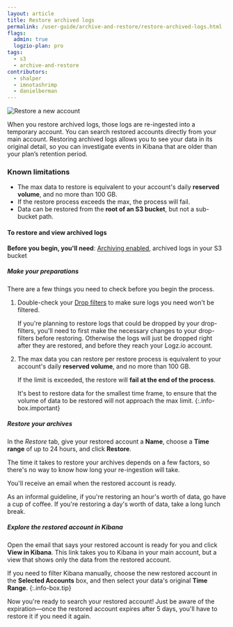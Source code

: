 ```yaml
---
layout: article
title: Restore archived logs
permalink: /user-guide/archive-and-restore/restore-archived-logs.html
flags:
  admin: true
  logzio-plan: pro
tags:
  - s3
  - archive-and-restore
contributors:
  - shalper
  - imnotashrimp
  - danielberman
---
```


![Restore a new account](https://dytvr9ot2sszz.cloudfront.net/logz-docs/archive-and-restore/restored-accounts2_dec2021.png)

When you restore archived logs,
those logs are re-ingested into a temporary account. You can search restored accounts directly from your main account.
Restoring archived logs allows you to see your data in its original detail,
so you can investigate events in Kibana that are older than your plan’s retention period.


### Known limitations

* The max data to restore is equivalent to your account's daily **reserved volume**, and no more than 100 GB.
* If the restore process exceeds the max, the process will fail.
* Data can be restored from the **root of an S3 bucket**, but not a sub-bucket path.
#### To restore and view archived logs

**Before you begin, you'll need**:
[Archiving enabled](https://app.logz.io/#/dashboard/tools/archive-and-restore),
archived logs in your S3 bucket

<div class="tasklist">

##### Make your preparations

There are a few things you need to check before you begin the process.

1. Double-check your [Drop filters]({{site.baseurl}}/user-guide/accounts/drop-filters/) to make sure logs you need won't be filtered.

    If you're planning to restore logs that could be dropped by your drop-filters, you'll need to first make the necessary changes to your drop-filters before restoring. Otherwise the logs will just be dropped right after they are restored, and before   they reach your Logz.io account.

2. The max data you can restore per restore process is equivalent to your account's daily **reserved volume**, and no more than 100 GB.
  
    If the limit is exceeded, the restore will **fail at the end of the process**.

    It's best to restore data for the smallest time frame, to ensure that the volume of data to be restored will not approach the max limit.
    {:.info-box.important}

##### Restore your archives

In the _Restore_ tab, give your restored account a **Name**, choose a **Time range** of up to 24 hours, and click **Restore**.

The time it takes to restore your archives depends on a few factors,
so there's no way to know how long your re-ingestion will take.

You'll receive an email when the restored account is ready.

As an informal guideline, if you're restoring an hour's worth of data, go have a cup of coffee.
If you're restoring a day's worth of data, take a long lunch break.

##### Explore the restored account in Kibana

Open the email that says your restored account is ready for you and click **View in Kibana**.
This link takes you to Kibana in your main account, but a view that shows only the data from the restored account.

If you need to filter Kibana manually,
choose the new restored account in the **Selected Accounts** box,
and then select your data's original **Time Range**.
{:.info-box.tip}

Now you're ready to search your restored account!
Just be aware of the expiration—once the restored account expires after 5 days, you'll have to restore it if you need it again.

</div>
